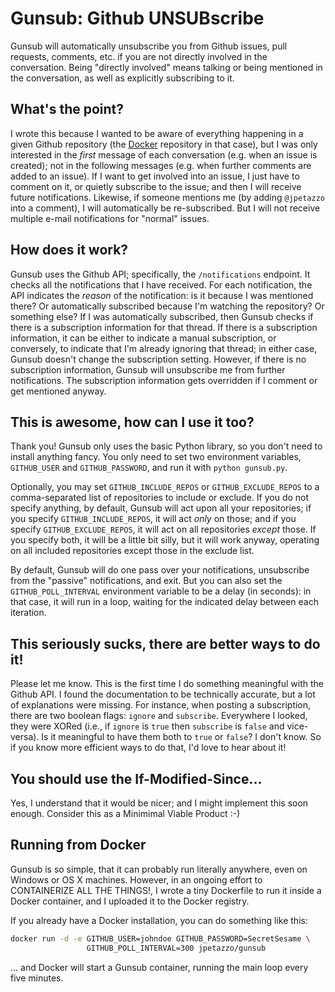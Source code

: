 # Gunsub: Github UNSUBscribe

Gunsub will automatically unsubscribe you from Github issues, pull requests,
comments, etc. if you are not directly involved in the conversation. Being
"directly involved" means talking or being mentioned in the conversation,
as well as explicitly subscribing to it.


## What's the point?

I wrote this because I wanted to be aware of everything happening in a given
Github repository (the [Docker](https://github.com/dotcloud/docker) repository
in that case), but I was only interested in the *first* message of each
conversation (e.g. when an issue is created); not in the following messages
(e.g. when further comments are added to an issue). If I want to get involved
into an issue, I just have to comment on it, or quietly subscribe to the
issue; and then I will receive future notifications. Likewise, if someone
mentions me (by adding `@jpetazzo` into a comment), I will automatically be
re-subscribed. But I will not receive multiple e-mail notifications for
"normal" issues.


## How does it work?

Gunsub uses the Github API; specifically, the `/notifications` endpoint.
It checks all the notifications that I have received. For each notification,
the API indicates the *reason* of the notification: is it because I was
mentioned there? Or automatically subscribed because I'm watching the
repository? Or something else? If I was automatically subscribed, then
Gunsub checks if there is a subscription information for that thread.
If there is a subscription information, it can be either to indicate a
manual subscription, or conversely, to indicate that I'm already ignoring
that thread; in either case, Gunsub doesn't change the subscription setting.
However, if there is no subscription information, Gunsub will unsubscribe
me from further notifications. The subscription information gets overridden
if I comment or get mentioned anyway.


## This is awesome, how can I use it too?

Thank you! Gunsub only uses the basic Python library, so you don't need
to install anything fancy. You only need to set two environment variables,
`GITHUB_USER` and `GITHUB_PASSWORD`, and run it with `python gunsub.py`.

Optionally, you may set `GITHUB_INCLUDE_REPOS` or `GITHUB_EXCLUDE_REPOS`
to a comma-separated list of repositories to include or exclude. If you
do not specify anything, by default, Gunsub will act upon all your
repositories; if you specify `GITHUB_INCLUDE_REPOS`, it will act *only*
on those; and if you specify `GITHUB_EXCLUDE_REPOS`, it will act on
all repositories *except* those. If you specify both, it will be a little
bit silly, but it will work anyway, operating on all included repositories
except those in the exclude list.

By default, Gunsub will do one pass over your notifications, unsubscribe
from the "passive" notifications, and exit. But you can also set the
`GITHUB_POLL_INTERVAL` environment variable to be a delay (in seconds):
in that case, it will run in a loop, waiting for the indicated delay
between each iteration.


## This seriously sucks, there are better ways to do it!

Please let me know. This is the first time I do something meaningful
with the Github API. I found the documentation to be technically
accurate, but a lot of explanations were missing. For instance, when
posting a subscription, there are two boolean flags: `ignore` and
`subscribe`. Everywhere I looked, they were XORed (i.e., if `ignore`
is `true` then `subscribe` is `false` and vice-versa). Is it
meaningful to have them both to `true` or `false`? I don't know.
So if you know more efficient ways to do that, I'd love to hear
about it!


## You should use the If-Modified-Since...

Yes, I understand that it would be nicer; and I might implement
this soon enough. Consider this as a Minimimal Viable Product :-)


## Running from Docker

Gunsub is so simple, that it can probably run literally anywhere, even
on Windows or OS X machines. However, in an ongoing effort to CONTAINERIZE
ALL THE THINGS!, I wrote a tiny Dockerfile to run it inside a Docker
container, and I uploaded it to the Docker registry.

If you already have a Docker installation, you can do something like this:

```bash
docker run -d -e GITHUB_USER=johndoe GITHUB_PASSWORD=SecretSesame \
       	      	 GITHUB_POLL_INTERVAL=300 jpetazzo/gunsub
```

... and Docker will start a Gunsub container, running the main loop
every five minutes.


